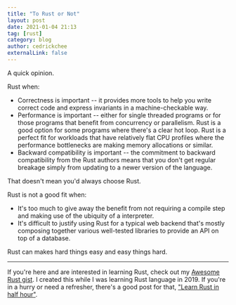 ```yaml
---
title: "To Rust or Not"
layout: post
date: 2021-01-04 21:13
tag: [rust]
category: blog
author: cedrickchee
externalLink: false
---
```


A quick opinion.

Rust when:
- Correctness is important -- it provides more tools to help you write correct code and express invariants in a machine-checkable way.
- Performance is important -- either for single threaded programs or for those programs that benefit from concurrency or parallelism. Rust is a good option for some programs where there's a clear hot loop. Rust is a perfect fit for workloads that have relatively flat CPU profiles where the performance bottlenecks are making memory allocations or similar.
- Backward compatibility is important -- the commitment to backward compatibility from the Rust authors means that you don't get regular breakage simply from updating to a newer version of the language.

That doesn't mean you'd always choose Rust.

Rust is not a good fit when:
- It's too much to give away the benefit from not requiring a compile step and making use of the ubiquity of a interpreter.
- It's difficult to justify using Rust for a typical web backend that's mostly composing together various well-tested libraries to provide an API on top of a database.

Rust can makes hard things easy and easy things hard.

---

If you're here and are interested in learning Rust, check out my [Awesome Rust gist](https://gist.github.com/cedrickchee/f729e848b52eab8fbc88a3910072198c). I created this while I was learning Rust language in 2019. If you're in a hurry or need a refresher, there's a good post for that, ["Learn Rust in half hour"](https://fasterthanli.me/articles/a-half-hour-to-learn-rust).